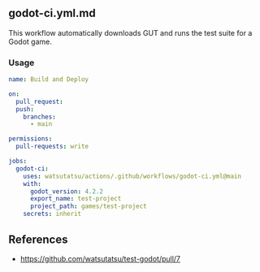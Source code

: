 ## godot-ci.yml.md

This workflow automatically downloads GUT and runs the test suite for a Godot game.

### Usage

```yaml
name: Build and Deploy

on:
  pull_request:
  push:
    branches:
      - main

permissions:
  pull-requests: write

jobs:
  godot-ci:
    uses: watsutatsu/actions/.github/workflows/godot-ci.yml@main
    with:
      godot_version: 4.2.2
      export_name: test-project
      project_path: games/test-project
    secrets: inherit
```

## References
- https://github.com/watsutatsu/test-godot/pull/7
